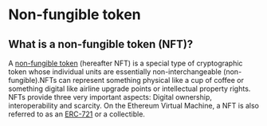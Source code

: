 # Non-fungible token

## **What is a non-fungible token \(NFT\)?**

A [non-fungible token](http://erc721.org/) \(hereafter NFT\) is a special type of cryptographic token whose individual units are essentially non-interchangeable \(non-fungible\).NFTs can represent something physical like a cup of coffee or something digital like airline upgrade points or intellectual property rights. NFTs provide three very important aspects: Digital ownership, interoperability and scarcity. On the Ethereum Virtual Machine, a NFT is also referred to as an [ERC-721](http://erc721.org/) or a collectible.

